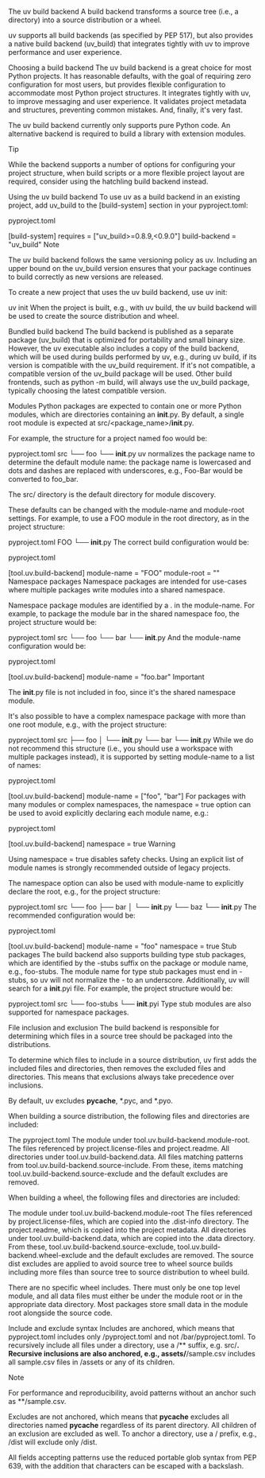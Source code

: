 
The uv build backend
A build backend transforms a source tree (i.e., a directory) into a source distribution or a wheel.

uv supports all build backends (as specified by PEP 517), but also provides a native build backend (uv_build) that integrates tightly with uv to improve performance and user experience.

Choosing a build backend
The uv build backend is a great choice for most Python projects. It has reasonable defaults, with the goal of requiring zero configuration for most users, but provides flexible configuration to accommodate most Python project structures. It integrates tightly with uv, to improve messaging and user experience. It validates project metadata and structures, preventing common mistakes. And, finally, it's very fast.

The uv build backend currently only supports pure Python code. An alternative backend is required to build a library with extension modules.

Tip

While the backend supports a number of options for configuring your project structure, when build scripts or a more flexible project layout are required, consider using the hatchling build backend instead.

Using the uv build backend
To use uv as a build backend in an existing project, add uv_build to the [build-system] section in your pyproject.toml:

pyproject.toml

[build-system]
requires = ["uv_build>=0.8.9,<0.9.0"]
build-backend = "uv_build"
Note

The uv build backend follows the same versioning policy as uv. Including an upper bound on the uv_build version ensures that your package continues to build correctly as new versions are released.

To create a new project that uses the uv build backend, use uv init:


uv init
When the project is built, e.g., with uv build, the uv build backend will be used to create the source distribution and wheel.

Bundled build backend
The build backend is published as a separate package (uv_build) that is optimized for portability and small binary size. However, the uv executable also includes a copy of the build backend, which will be used during builds performed by uv, e.g., during uv build, if its version is compatible with the uv_build requirement. If it's not compatible, a compatible version of the uv_build package will be used. Other build frontends, such as python -m build, will always use the uv_build package, typically choosing the latest compatible version.

Modules
Python packages are expected to contain one or more Python modules, which are directories containing an __init__.py. By default, a single root module is expected at src/<package_name>/__init__.py.

For example, the structure for a project named foo would be:


pyproject.toml
src
└── foo
    └── __init__.py
uv normalizes the package name to determine the default module name: the package name is lowercased and dots and dashes are replaced with underscores, e.g., Foo-Bar would be converted to foo_bar.

The src/ directory is the default directory for module discovery.

These defaults can be changed with the module-name and module-root settings. For example, to use a FOO module in the root directory, as in the project structure:


pyproject.toml
FOO
└── __init__.py
The correct build configuration would be:

pyproject.toml

[tool.uv.build-backend]
module-name = "FOO"
module-root = ""
Namespace packages
Namespace packages are intended for use-cases where multiple packages write modules into a shared namespace.

Namespace package modules are identified by a . in the module-name. For example, to package the module bar in the shared namespace foo, the project structure would be:


pyproject.toml
src
└── foo
    └── bar
        └── __init__.py
And the module-name configuration would be:

pyproject.toml

[tool.uv.build-backend]
module-name = "foo.bar"
Important

The __init__.py file is not included in foo, since it's the shared namespace module.

It's also possible to have a complex namespace package with more than one root module, e.g., with the project structure:


pyproject.toml
src
├── foo
│   └── __init__.py
└── bar
    └── __init__.py
While we do not recommend this structure (i.e., you should use a workspace with multiple packages instead), it is supported by setting module-name to a list of names:

pyproject.toml

[tool.uv.build-backend]
module-name = ["foo", "bar"]
For packages with many modules or complex namespaces, the namespace = true option can be used to avoid explicitly declaring each module name, e.g.:

pyproject.toml

[tool.uv.build-backend]
namespace = true
Warning

Using namespace = true disables safety checks. Using an explicit list of module names is strongly recommended outside of legacy projects.

The namespace option can also be used with module-name to explicitly declare the root, e.g., for the project structure:


pyproject.toml
src
└── foo
    ├── bar
    │   └── __init__.py
    └── baz
        └── __init__.py
The recommended configuration would be:

pyproject.toml

[tool.uv.build-backend]
module-name = "foo"
namespace = true
Stub packages
The build backend also supports building type stub packages, which are identified by the -stubs suffix on the package or module name, e.g., foo-stubs. The module name for type stub packages must end in -stubs, so uv will not normalize the - to an underscore. Additionally, uv will search for a __init__.pyi file. For example, the project structure would be:


pyproject.toml
src
└── foo-stubs
    └── __init__.pyi
Type stub modules are also supported for namespace packages.

File inclusion and exclusion
The build backend is responsible for determining which files in a source tree should be packaged into the distributions.

To determine which files to include in a source distribution, uv first adds the included files and directories, then removes the excluded files and directories. This means that exclusions always take precedence over inclusions.

By default, uv excludes __pycache__, *.pyc, and *.pyo.

When building a source distribution, the following files and directories are included:

The pyproject.toml
The module under tool.uv.build-backend.module-root.
The files referenced by project.license-files and project.readme.
All directories under tool.uv.build-backend.data.
All files matching patterns from tool.uv.build-backend.source-include.
From these, items matching tool.uv.build-backend.source-exclude and the default excludes are removed.

When building a wheel, the following files and directories are included:

The module under tool.uv.build-backend.module-root
The files referenced by project.license-files, which are copied into the .dist-info directory.
The project.readme, which is copied into the project metadata.
All directories under tool.uv.build-backend.data, which are copied into the .data directory.
From these, tool.uv.build-backend.source-exclude, tool.uv.build-backend.wheel-exclude and the default excludes are removed. The source dist excludes are applied to avoid source tree to wheel source builds including more files than source tree to source distribution to wheel build.

There are no specific wheel includes. There must only be one top level module, and all data files must either be under the module root or in the appropriate data directory. Most packages store small data in the module root alongside the source code.

Include and exclude syntax
Includes are anchored, which means that pyproject.toml includes only <root>/pyproject.toml and not <root>/bar/pyproject.toml. To recursively include all files under a directory, use a /** suffix, e.g. src/**. Recursive inclusions are also anchored, e.g., assets/**/sample.csv includes all sample.csv files in <root>/assets or any of its children.

Note

For performance and reproducibility, avoid patterns without an anchor such as **/sample.csv.

Excludes are not anchored, which means that __pycache__ excludes all directories named __pycache__ regardless of its parent directory. All children of an exclusion are excluded as well. To anchor a directory, use a / prefix, e.g., /dist will exclude only <root>/dist.

All fields accepting patterns use the reduced portable glob syntax from PEP 639, with the addition that characters can be escaped with a backslash.

